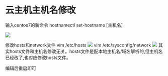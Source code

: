 # 云主机主机名修改

输入centos7的新命令
hostnamectl set-hostname [主机名]

![](http://7xqhly.com1.z0.glb.clouddn.com/hadoopwfe.png)

修改hosts和network文件
vim /etc/hosts
![](http://7xqhly.com1.z0.glb.clouddn.com/hadoopgeh.png)
vim /etc/sysconfig/network
![](http://7xqhly.com1.z0.glb.clouddn.com/hadoopgwegwe.png)
其实hosts文件和主机名修改无关。hosts文件是配本地主机名/域名解析的,但主机名已经改了,也对应修改hosts文件。

编辑后重启即可





